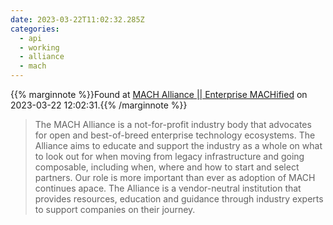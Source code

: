 ```yaml
---
date: 2023-03-22T11:02:32.285Z
categories:
  - api
  - working
  - alliance
  - mach
---
```

{{% marginnote %}}Found at [MACH Alliance || Enterprise MACHified](https://machalliance.org/) on 2023-03-22 12:02:31.{{% /marginnote %}}

> The MACH Alliance is a not-for-profit industry body that advocates for open and best-of-breed enterprise technology ecosystems. The Alliance aims to educate and support the industry as a whole on what to look out for when moving from legacy infrastructure and going composable, including when, where and how to start and select partners. Our role is more important than ever as adoption of MACH continues apace. The Alliance is a vendor-neutral institution that provides resources, education and guidance through industry experts to support companies on their journey.

